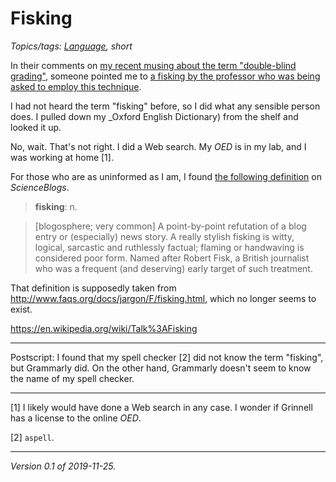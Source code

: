 Fisking
=======

*Topics/tags: [Language](index-language), short*

In their comments on [my recent musing about the term "double-blind
grading"](double-blind-grading-2019-11-22), someone pointed me to
[a fisking by the professor who was being asked to employ this
technique](http://www.rasmusen.org/special/2019kerfuffle/provost1.htm).

I had not heard the term "fisking" before, so I did what any sensible
person does.  I pulled down my _Oxford English Dictionary) from the
shelf and looked it up.

No, wait.  That's not right.  I did a Web search.  My _OED_ is in my
lab, and I was working at home [1].

For those who are as uninformed
as I am, I found [the following definition](https://scienceblogs.com/dispatches/2004/05/05/what-is-fisking) on _ScienceBlogs_.

> **fisking**: n.

> [blogosphere; very common] A point-by-point refutation of a blog entry or (especially) news story. A really stylish fisking is witty, logical, sarcastic and ruthlessly factual; flaming or handwaving is considered poor form. Named after Robert Fisk, a British journalist who was a frequent (and deserving) early target of such treatment.

That definition is supposedly taken from
<http://www.faqs.org/docs/jargon/F/fisking.html>, which no longer
seems to exist.

https://en.wikipedia.org/wiki/Talk%3AFisking

---

Postscript: I found that my spell checker [2] did not know the term
"fisking", but Grammarly did.  On the other hand, Grammarly doesn't
seem to know the name of my spell checker. 

---

[1] I likely would have done a Web search in any case.  I wonder if
Grinnell has a license to the online _OED_.

[2] `aspell`.

---

*Version 0.1 of 2019-11-25.*
